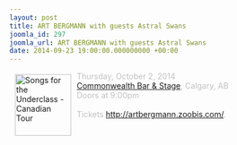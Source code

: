 ```yaml
---
layout: post
title: ART BERGMANN with guests Astral Swans
joomla_id: 297
joomla_url: ART BERGMANN with guests Astral Swans
date: 2014-09-23 19:00:00.000000000 +00:00
---
```

<img src="images/stories/front_page/songs_for_the_underclass_canadian_tour.jpg" style="float: left; width: 100px; height: 110px; margin: 5px 10px" height="110" width="100" title="Songs for the Underclass - Canadian Tour" alt="Songs for the Underclass - Canadian Tour" /><span style="color: #c0c0c0">Thursday, October 2, 2014</span><br />
<span style="color: #c0c0c0"><a href="http://www.commonwealthbar.ca/calendar/upcoming-events/" target="_blank">Commonwealth Bar &amp; Stage</a>, Calgary, AB<br />
Doors at 9:00pm<br />
<br />
Tickets </span><span style="color: #c0c0c0"><a href="http://artbergmann.zoobis.com/" target="_blank">http://artbergmann.zoobis.com/</a>.</span><br />
